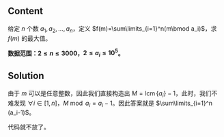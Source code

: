 ## Content
给定 $n$ 个数 $a_1,a_2,\dots,a_n$，定义 $f(m)=\sum\limits_{i=1}^n(m\bmod a_i)$，求 $f(m)$ 的最大值。

**数据范围：$2\leqslant n\leqslant 3000$，$2\leqslant a_i\leqslant 10^5$。**
## Solution
由于 $m$ 可以是任意整数，因此我们直接构造出 $M=\operatorname{lcm}\{a_i\}-1$，此时，我们不难发现 $\forall i\in[1,n]$，$M\bmod a_i=a_i-1$。因此答案就是 $\sum\limits_{i=1}^n (a_i-1)$。

代码就不放了。